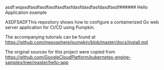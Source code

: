 asdf:wqasdfasdfasdfasdfasdfasfdasfdasdfasfdasdfasdf###### Hello Application example

ASDFSADFThis repository shows how to configure a containerized Go web server
application for CI/CD using Pumpkin.

The accompanying tutorials can be found at 
https://github.com/mesosphere/pumpkin/blob/master/docs/install.md

The original sources for this project were copied from 
https://github.com/GoogleCloudPlatform/kubernetes-engine-samples/tree/master/hello-app
